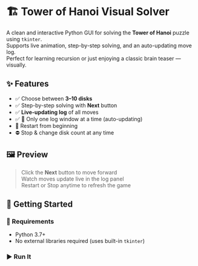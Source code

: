# 🏗️ Tower of Hanoi Visual Solver

A clean and interactive Python GUI for solving the **Tower of Hanoi** puzzle using `tkinter`.  
Supports live animation, step-by-step solving, and an auto-updating move log.  
Perfect for learning recursion or just enjoying a classic brain teaser — visually.

## ✨ Features

- ✅ Choose between **3–10 disks**
- ✅ Step-by-step solving with **Next** button
- ✅ **Live-updating log** of all moves
- ✅ 📜 Only one log window at a time (auto-updating)
- 🔁 Restart from beginning
- ⛔ Stop & change disk count at any time

## 🖼️ Preview

> Click the **Next** button to move forward  
> Watch moves update live in the log panel  
> Restart or Stop anytime to refresh the game

## 🚀 Getting Started

### 🔧 Requirements
- Python 3.7+
- No external libraries required (uses built-in `tkinter`)

### ▶️ Run It
